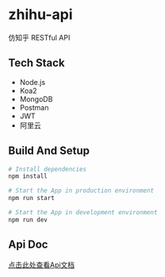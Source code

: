 # zhihu-api
仿知乎 RESTful API

## Tech Stack

- Node.js
- Koa2
- MongoDB
- Postman
- JWT
- 阿里云

## Build And Setup

```bash
# Install dependencies
npm install

# Start the App in production environment
npm run start

# Start the App in development environment
npm run dev
```
## Api Doc

[点击此处查看Api文档](https://documenter.getpostman.com/view/3723332/SzKPUfrp "Api Doc")
